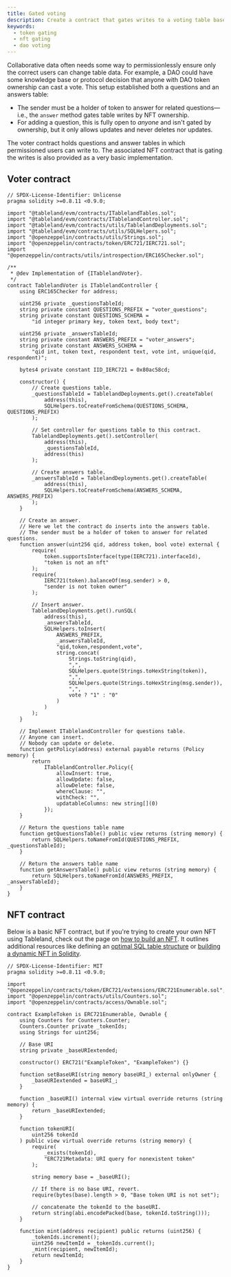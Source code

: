 ```yaml
---
title: Gated voting
description: Create a contract that gates writes to a voting table based on ERC721 token ownership.
keywords:
  - token gating
  - nft gating
  - dao voting
---
```


Collaborative data often needs some way to permissionlessly ensure only the correct users can change table data. For example, a DAO could have some knowledge base or protocol decision that anyone with DAO token ownership can cast a vote. This setup established both a questions and an answers table:

- The sender must be a holder of token to answer for related questions—i.e., the `answer` method gates table writes by NFT ownership.
- For adding a question, this is fully open to _anyone_ and isn't gated by ownership, but it only allows updates and never deletes nor updates.

The voter contract holds questions and answer tables in which permissioned users can write to. The associated NFT contract that is gating the writes is also provided as a very basic implementation.

## Voter contract

```solidity
// SPDX-License-Identifier: Unlicense
pragma solidity >=0.8.11 <0.9.0;

import "@tableland/evm/contracts/ITablelandTables.sol";
import "@tableland/evm/contracts/ITablelandController.sol";
import "@tableland/evm/contracts/utils/TablelandDeployments.sol";
import "@tableland/evm/contracts/utils/SQLHelpers.sol";
import "@openzeppelin/contracts/utils/Strings.sol";
import "@openzeppelin/contracts/token/ERC721/IERC721.sol";
import "@openzeppelin/contracts/utils/introspection/ERC165Checker.sol";

/**
 * @dev Implementation of {ITablelandVoter}.
 */
contract TablelandVoter is ITablelandController {
    using ERC165Checker for address;

    uint256 private _questionsTableId;
    string private constant QUESTIONS_PREFIX = "voter_questions";
    string private constant QUESTIONS_SCHEMA =
        "id integer primary key, token text, body text";

    uint256 private _answersTableId;
    string private constant ANSWERS_PREFIX = "voter_answers";
    string private constant ANSWERS_SCHEMA =
        "qid int, token text, respondent text, vote int, unique(qid, respondent)";

    bytes4 private constant IID_IERC721 = 0x80ac58cd;

    constructor() {
        // Create questions table.
        _questionsTableId = TablelandDeployments.get().createTable(
            address(this),
            SQLHelpers.toCreateFromSchema(QUESTIONS_SCHEMA, QUESTIONS_PREFIX)
        );

        // Set controller for questions table to this contract.
        TablelandDeployments.get().setController(
            address(this),
            _questionsTableId,
            address(this)
        );

        // Create answers table.
        _answersTableId = TablelandDeployments.get().createTable(
            address(this),
            SQLHelpers.toCreateFromSchema(ANSWERS_SCHEMA, ANSWERS_PREFIX)
        );
    }

    // Create an answer.
    // Here we let the contract do inserts into the answers table.
    // The sender must be a holder of token to answer for related questions.
    function answer(uint256 qid, address token, bool vote) external {
        require(
            token.supportsInterface(type(IERC721).interfaceId),
            "token is not an nft"
        );
        require(
            IERC721(token).balanceOf(msg.sender) > 0,
            "sender is not token owner"
        );

        // Insert answer.
        TablelandDeployments.get().runSQL(
            address(this),
            _answersTableId,
            SQLHelpers.toInsert(
                ANSWERS_PREFIX,
                _answersTableId,
                "qid,token,respondent,vote",
                string.concat(
                    Strings.toString(qid),
                    ",",
                    SQLHelpers.quote(Strings.toHexString(token)),
                    ",",
                    SQLHelpers.quote(Strings.toHexString(msg.sender)),
                    ",",
                    vote ? "1" : "0"
                )
            )
        );
    }

    // Implement ITablelandController for questions table.
    // Anyone can insert.
    // Nobody can update or delete.
    function getPolicy(address) external payable returns (Policy memory) {
        return
            ITablelandController.Policy({
                allowInsert: true,
                allowUpdate: false,
                allowDelete: false,
                whereClause: "",
                withCheck: "",
                updatableColumns: new string[](0)
            });
    }

    // Return the questions table name
    function getQuestionsTable() public view returns (string memory) {
        return SQLHelpers.toNameFromId(QUESTIONS_PREFIX, _questionsTableId);
    }

    // Return the answers table name
    function getAnswersTable() public view returns (string memory) {
        return SQLHelpers.toNameFromId(ANSWERS_PREFIX, _answersTableId);
    }
}
```

## NFT contract

Below is a basic NFT contract, but if you're trying to create your own NFT using Tableland, check out the page on [how to build an NFT](/how-to-build-an-nft). It outlines additional resources like defining an [optimal SQL table structure](/playbooks/walkthroughs/nft-metadata) or [building a dynamic NFT in Solidity](/tutorials/dynamic-nft-solidity).

```solidity
// SPDX-License-Identifier: MIT
pragma solidity >=0.8.11 <0.9.0;

import "@openzeppelin/contracts/token/ERC721/extensions/ERC721Enumerable.sol";
import "@openzeppelin/contracts/utils/Counters.sol";
import "@openzeppelin/contracts/access/Ownable.sol";

contract ExampleToken is ERC721Enumerable, Ownable {
    using Counters for Counters.Counter;
    Counters.Counter private _tokenIds;
    using Strings for uint256;

    // Base URI
    string private _baseURIextended;

    constructor() ERC721("ExampleToken", "ExampleToken") {}

    function setBaseURI(string memory baseURI_) external onlyOwner {
        _baseURIextended = baseURI_;
    }

    function _baseURI() internal view virtual override returns (string memory) {
        return _baseURIextended;
    }

    function tokenURI(
        uint256 tokenId
    ) public view virtual override returns (string memory) {
        require(
            _exists(tokenId),
            "ERC721Metadata: URI query for nonexistent token"
        );

        string memory base = _baseURI();

        // If there is no base URI, revert.
        require(bytes(base).length > 0, "Base token URI is not set");

        // concatenate the tokenId to the baseURI.
        return string(abi.encodePacked(base, tokenId.toString()));
    }

    function mint(address recipient) public returns (uint256) {
        _tokenIds.increment();
        uint256 newItemId = _tokenIds.current();
        _mint(recipient, newItemId);
        return newItemId;
    }
}
```
